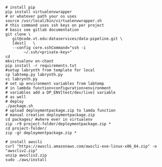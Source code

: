     # install pip
    pip install virtualenvwrapper
    # or whatever path your os uses
    source /usr/local/bin/virtualenvwrapper.sh
    # this command uses ssh keys on per project
    # basis see gitlab documentation
    git clone \
       git@code.vt.edu:dataservices/data-pipeline.git \
       [dest]   \
       --config core.sshCommand="ssh -i
            ~/.ssh/<private-key>" 
    cd 
    mkvirtualenv en-chant
    pip install -r requirements.txt
    #setup labrynth from template for local
    cp labtemp.py labrynth.py
    vi labrynth.py
    # set up environment variables from labtemp
    # in lambda function>configuration>environment
    # variables add a DP_ENV[test/dev/live] variable
    # as well
    # deploy
    ./package.sh
    # upload deploymentpackage.zip to lamda function
    # manual creation deploymentpackage.zip
    cd packages/ #where ever in virtualenv
    zip -r9 project-folder/deploymentpackage.zip *
    cd project-folder/
    zip -gr deploymentpackage.zip *

    # install awscli
    curl "https://awscli.amazonaws.com/awscli-exe-linux-x86_64.zip" -o "awscliv2.zip"
    unzip awscliv2.zip
    sudo ./aws/install
